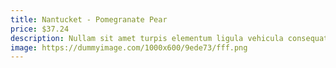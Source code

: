 ```yaml
---
title: Nantucket - Pomegranate Pear
price: $37.24
description: Nullam sit amet turpis elementum ligula vehicula consequat. Morbi a ipsum. Integer a nibh.
image: https://dummyimage.com/1000x600/9ede73/fff.png
---
```

